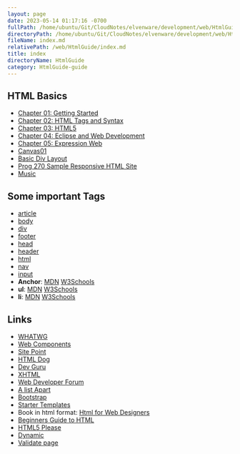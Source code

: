 ```yaml
---
layout: page
date: 2023-05-14 01:17:16 -0700
fullPath: /home/ubuntu/Git/CloudNotes/elvenware/development/web/HtmlGuide/index.md
directoryPath: /home/ubuntu/Git/CloudNotes/elvenware/development/web/HtmlGuide
fileName: index.md
relativePath: /web/HtmlGuide/index.md
title: index
directoryName: HtmlGuide
category: HtmlGuide-guide
---
```


## HTML Basics

- [Chapter 01: Getting Started](GettingStarted.html)
-	[Chapter 02: HTML Tags and Syntax](HtmlSyntax.html)
- [Chapter 03: HTML5](HtmlFive.html)
- [Chapter 04: Eclipse and Web Development](EclipseWebDevelopment.html)
- [Chapter 05: Expression Web](ExpressionWebOverview.html)
- [Canvas01](Canvas01.html)
- [Basic Div Layout](BasicDivLayout.html)
- [Prog 270 Sample Responsive HTML Site](/Prog270Sample/index.html)
-	[Music](Html5Audio.html)

## Some important Tags

- [article](http://www.w3schools.com/tags/tag_article.asp)
- [body](http://www.w3schools.com/tags/tag_body.asp)
- [div](https://developer.mozilla.org/en-US/docs/Web/HTML/Element/div)
-	[footer](http://www.w3schools.com/tags/tag_footer.asp)
- [head](http://www.w3schools.com/html/html_head.asp)
- [header](http://www.w3schools.com/tags/tag_header.asp)
- [html](http://www.w3schools.com/tags/tag_html.asp)
- [nav](http://www.w3schools.com/tags/tag_nav.asp)
- [input](http://www.w3schools.com/tags/tag_input.asp)
- **Anchor**: [MDN][mdn-anchor] [W3Schools][w3-anchor]
- **ul**: [MDN][mdn-ul] [W3Schools][w3-ul]
- **li**: [MDN][mdn-li] [W3Schools][w3-li]

## Links

- [WHATWG](https://whatwg.org/)
- [Web Components](https://developer.mozilla.org/en-US/docs/Web/Web_Components)
-	[Site Point](http://reference.sitepoint.com/html)
-	[HTML Dog](http://www.htmldog.com/)
-	[Dev Guru](http://www.devguru.com/content/technologies/html/home.html)
-	[XHTML](https://www.w3.org/TR/xhtml1/)
-	[Web Developer Forum](http://www.webdeveloper.com/)
-	[A list Apart](http://alistapart.com/)
-	[Bootstrap](http://getbootstrap.com/getting-started/)
-	[Starter Templates](http://startbootstrap.com/)
-	Book in html format: [Html for Web Designers](http://html5forwebdesigners.com/history/index.html)
-	[Beginners Guide to HTML](http://learn.shayhowe.com/html-css/terminology-syntax-intro/)
-	[HTML5 Please](http://html5please.us/)
-	[Dynamic](http://www.dynamicdrive.com/)
-	[Validate page](http://validator.w3.org/check?uri=http%3A%2F%2Fwww.elvenware.com%2Fcharlie%2Fdevelopment%2Fweb%2FHtmlGuide%2F)

<!--       -->
<!-- links -->
<!--       -->

[mdn-anchor]: https://developer.mozilla.org/en-US/docs/Web/HTML/Element/a
[w3-anchor]: https://www.w3schools.com/tags/tag_a.asp
[mdn-ul]: https://developer.mozilla.org/en-US/docs/Web/HTML/Element/ul
[w3-ul]: https://www.w3schools.com/tags/tag_ul.asp
[mdn-li]: https://developer.mozilla.org/en-US/docs/Web/HTML/Element/li
[w3-li]: https://www.w3schools.com/tags/tag_li.asp
